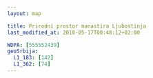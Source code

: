 ```yaml
---
layout: map

title: Prirodni prostor manastira Ljubostinja
last_modified_at: 2018-05-17T00:48:12+02:00

WDPA: [555552439]
geoSrbija:
  L1_183: [142]
  L1_362: [74]
---
```

